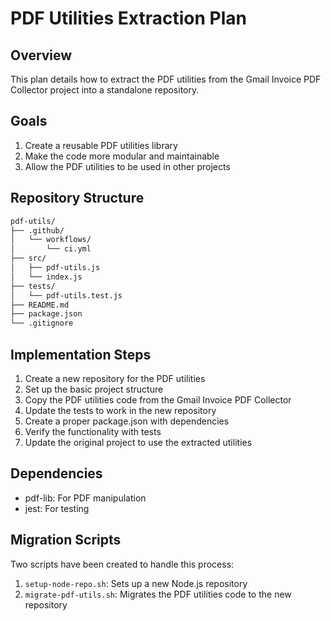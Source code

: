 # PDF Utilities Extraction Plan

## Overview

This plan details how to extract the PDF utilities from the Gmail Invoice PDF Collector project into a standalone repository.

## Goals

1. Create a reusable PDF utilities library
2. Make the code more modular and maintainable
3. Allow the PDF utilities to be used in other projects

## Repository Structure

```bash
pdf-utils/
├── .github/
│   └── workflows/
│       └── ci.yml
├── src/
│   ├── pdf-utils.js
│   └── index.js
├── tests/
│   └── pdf-utils.test.js
├── README.md
├── package.json
└── .gitignore
```

## Implementation Steps

1. Create a new repository for the PDF utilities
2. Set up the basic project structure
3. Copy the PDF utilities code from the Gmail Invoice PDF Collector
4. Update the tests to work in the new repository
5. Create a proper package.json with dependencies
6. Verify the functionality with tests
7. Update the original project to use the extracted utilities

## Dependencies

- pdf-lib: For PDF manipulation
- jest: For testing

## Migration Scripts

Two scripts have been created to handle this process:

1. `setup-node-repo.sh`: Sets up a new Node.js repository
2. `migrate-pdf-utils.sh`: Migrates the PDF utilities code to the new repository
